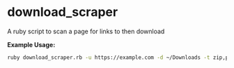 # download_scraper
A ruby script to scan a page for links to then download

**Example Usage:**

```bash
ruby download_scraper.rb -u https://example.com -d ~/Downloads -t zip,pdf
